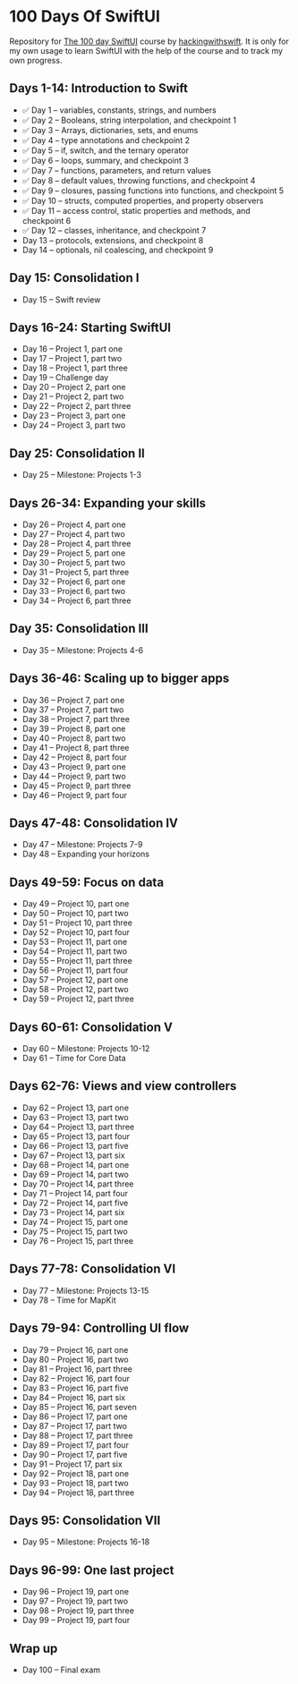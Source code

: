# 100 Days Of SwiftUI
Repository for [The 100 day SwiftUI](https://www.hackingwithswift.com/100/swiftui) course by [hackingwithswift](www.hackingwithswift.com). 
It is only for my own usage to learn SwiftUI with the help of the course and to track my own progress.

## Days 1-14: Introduction to Swift
* :white_check_mark: Day 1  – variables, constants, strings, and numbers 
* :white_check_mark: Day 2  – Booleans, string interpolation, and checkpoint 1 
* :white_check_mark: Day 3  – Arrays, dictionaries, sets, and enums 
* :white_check_mark: Day 4  – type annotations and checkpoint 2 
* :white_check_mark: Day 5  – if, switch, and the ternary operator 
* :white_check_mark: Day 6  – loops, summary, and checkpoint 3 
* :white_check_mark: Day 7  – functions, parameters, and return values 
* :white_check_mark: Day 8  – default values, throwing functions, and checkpoint 4 
* :white_check_mark: Day 9  – closures, passing functions into functions, and checkpoint 5 
* :white_check_mark: Day 10 – structs, computed properties, and property observers
* :white_check_mark: Day 11 – access control, static properties and methods, and checkpoint 6
* :white_check_mark: Day 12 – classes, inheritance, and checkpoint 7
* Day 13 – protocols, extensions, and checkpoint 8
* Day 14 – optionals, nil coalescing, and checkpoint 9

## Day 15: Consolidation I
* Day 15 – Swift review

## Days 16-24: Starting SwiftUI
* Day 16 – Project 1, part one
* Day 17 – Project 1, part two
* Day 18 – Project 1, part three
* Day 19 – Challenge day
* Day 20 – Project 2, part one
* Day 21 – Project 2, part two
* Day 22 – Project 2, part three
* Day 23 – Project 3, part one
* Day 24 – Project 3, part two

## Day 25: Consolidation II
* Day 25 – Milestone: Projects 1-3

## Days 26-34: Expanding your skills
* Day 26 – Project 4, part one
* Day 27 – Project 4, part two
* Day 28 – Project 4, part three
* Day 29 – Project 5, part one
* Day 30 – Project 5, part two
* Day 31 – Project 5, part three
* Day 32 – Project 6, part one
* Day 33 – Project 6, part two
* Day 34 – Project 6, part three

## Day 35: Consolidation III
* Day 35 – Milestone: Projects 4-6

## Days 36-46: Scaling up to bigger apps
* Day 36 – Project 7, part one
* Day 37 – Project 7, part two
* Day 38 – Project 7, part three
* Day 39 – Project 8, part one
* Day 40 – Project 8, part two
* Day 41 – Project 8, part three
* Day 42 – Project 8, part four
* Day 43 – Project 9, part one
* Day 44 – Project 9, part two
* Day 45 – Project 9, part three
* Day 46 – Project 9, part four

## Days 47-48: Consolidation IV
* Day 47 – Milestone: Projects 7-9
* Day 48 – Expanding your horizons

## Days 49-59: Focus on data
* Day 49 – Project 10, part one
* Day 50 – Project 10, part two
* Day 51 – Project 10, part three
* Day 52 – Project 10, part four
* Day 53 – Project 11, part one
* Day 54 – Project 11, part two
* Day 55 – Project 11, part three
* Day 56 – Project 11, part four
* Day 57 – Project 12, part one
* Day 58 – Project 12, part two
* Day 59 – Project 12, part three

## Days 60-61: Consolidation V
* Day 60 – Milestone: Projects 10-12
* Day 61 – Time for Core Data

## Days 62-76: Views and view controllers
* Day 62 – Project 13, part one
* Day 63 – Project 13, part two
* Day 64 – Project 13, part three
* Day 65 – Project 13, part four
* Day 66 – Project 13, part five
* Day 67 – Project 13, part six
* Day 68 – Project 14, part one
* Day 69 – Project 14, part two
* Day 70 – Project 14, part three
* Day 71 – Project 14, part four
* Day 72 – Project 14, part five
* Day 73 – Project 14, part six
* Day 74 – Project 15, part one
* Day 75 – Project 15, part two
* Day 76 – Project 15, part three

## Days 77-78: Consolidation VI
* Day 77 – Milestone: Projects 13-15
* Day 78 – Time for MapKit

## Days 79-94: Controlling UI flow
* Day 79 – Project 16, part one
* Day 80 – Project 16, part two
* Day 81 – Project 16, part three
* Day 82 – Project 16, part four
* Day 83 – Project 16, part five
* Day 84 – Project 16, part six
* Day 85 – Project 16, part seven
* Day 86 – Project 17, part one
* Day 87 – Project 17, part two
* Day 88 – Project 17, part three
* Day 89 – Project 17, part four
* Day 90 – Project 17, part five
* Day 91 – Project 17, part six
* Day 92 – Project 18, part one
* Day 93 – Project 18, part two
* Day 94 – Project 18, part three

## Days 95: Consolidation VII
* Day 95 – Milestone: Projects 16-18

## Days 96-99: One last project
* Day 96 – Project 19, part one
* Day 97 – Project 19, part two
* Day 98 – Project 19, part three
* Day 99 – Project 19, part four

## Wrap up
* Day 100 – Final exam
